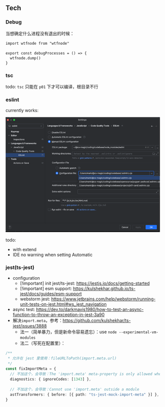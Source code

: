 ## Tech

### Debug

当想确定什么进程没有退出的时候：

```shell
import wtfnode from "wtfnode"

export const debugProcesses = () => {
  wtfnode.dump()
}

```

### tsc

todo: `tsc` 只能在 `p01` 下才可以编译，根目录不行

### eslint

currently works:

![eslint-config.png](./eslint-config.png)

todo:
- with extend
- IDE no warning when setting Automatic

### jest(ts-jest)

- configuration
    - [!important] init jest/ts-jest: https://jestjs.io/docs/getting-started
    - [!important] esm support: https://kulshekhar.github.io/ts-jest/docs/guides/esm-support
    - webstorm jest: https://www.jetbrains.com/help/webstorm/running-unit-tests-on-jest.html#ws_jest_navigation
- async test: https://dev.to/darkmavis1980/how-to-test-an-async-function-to-throw-an-exception-in-jest-3a90
- 解决`import.meta`，参考：https://github.com/kulshekhar/ts-jest/issues/3888
    - 法一（简单暴力，但是新命令容易遗忘）：use `node --experimental-vm-modules`
    - 法二（写死在配置里）：
```ts
/**
 * 允许在 jest 里使用：fileURLToPath(import.meta.url)
 */
const fixImportMeta = {
  // 不加这个，会导致：The 'import.meta' meta-property is only allowed when the '--module' option is 'es2020', 'es2022', 'esnext', 'system', 'node16', or 'nodenext'.
  diagnostics: { ignoreCodes: [1343] },

  // 不加这个，会导致：Cannot use 'import.meta' outside a module
  astTransformers: { before: [{ path: "ts-jest-mock-import-meta" }] },
}
``` 
